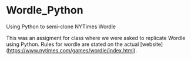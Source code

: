 # Wordle_Python
Using Python to semi-clone NYTimes Wordle

This was an assigment for class where we were asked to replicate Wordle using Python. 
Rules for wordle are stated on the actual [website] (https://www.nytimes.com/games/wordle/index.html).
